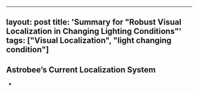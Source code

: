 
---
layout: post
title: 'Summary for "Robust Visual Localization in Changing Lighting Conditions"'
tags: ["Visual Localization", "light changing condition"]
---

## Astrobee’s Current Localization System
- 
